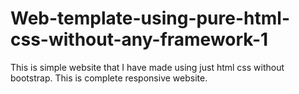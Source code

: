 # Web-template-using-pure-html-css-without-any-framework-1
This is simple website that I have made using just html css without bootstrap. This is complete responsive website.
